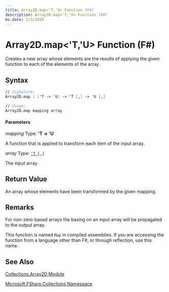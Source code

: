 ```yaml
---
title: Array2D.map<'T,'U> Function (F#)
description: Array2D.map<'T,'U> Function (F#)
ms.date: 1/3/2020
---
```


# Array2D.map<'T,'U> Function (F#)

Creates a new array whose elements are the results of applying the given function to each of the elements of the array.

## Syntax

```fsharp
// Signature:
Array2D.map : ('T -> 'U) -> 'T [,] -> 'U [,]

// Usage:
Array2D.map mapping array
```

#### Parameters
*mapping*
Type: **'T -&gt; 'U**

A function that is applied to transform each item of the input array.

*array*
Type: [`'T [,]`](../core.['t]-type-2d-[fsharp].md)

The input array.

## Return Value

An array whose elements have been transformed by the given mapping.

## Remarks
For non-zero-based arrays the basing on an input array will be propagated to the output array.

This function is named `Map` in compiled assemblies. If you are accessing the function from a language other than F#, or through reflection, use this name.

## See Also
[Collections.Array2D Module](index.md)

[Microsoft.FSharp.Collections Namespace](../Microsoft.FSharp.Collections-Namespace.md)